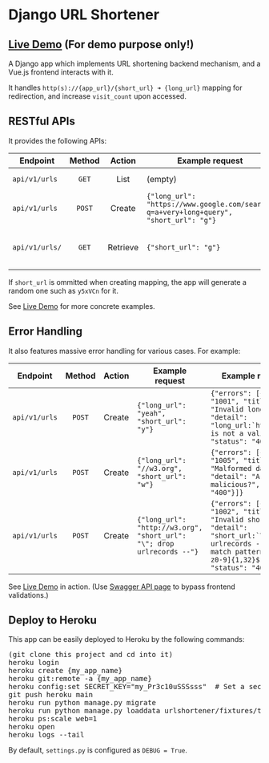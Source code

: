 # Django URL Shortener

## [Live Demo](https://veryshort.herokuapp.com/) (For demo purpose only!)

A Django app which implements URL shortening backend mechanism, and a Vue.js frontend interacts with it.

It handles ``http(s)://{app_url}/{short_url} ➜ {long_url}`` mapping for redirection, and increase ``visit_count`` upon accessed.


## RESTful APIs

It provides the following APIs:

| Endpoint         | Method   | Action   | Example request  | Example result |
| ---------------- |:--------:|:--------:|----------------- | -------------- |
| ``api/v1/urls``  | ``GET``  | List     | (empty)           | Returns a list of shortened mappings. |
| ``api/v1/urls``  | ``POST`` | Create   | ``{"long_url": "https://www.google.com/search?q=a+very+long+query", "short_url": "g"}`` | Creates a relative URL ``g`` which redirects to the long link upon accessed. |
| ``api/v1/urls/`` | ``GET``  | Retrieve | ``{"short_url": "g"}`` | ``{"long_url": "https://www.google.com/search?q=a+very+long+query", "short_url": "g", "visit_count": 1}`` |


If ``short_url`` is ommitted when creating mapping, the app will generate a random one such as ``y5xVCn`` for it.

See [Live Demo](https://veryshort.herokuapp.com/) for more concrete examples.


## Error Handling

It also features massive error handling for various cases. For example:

| Endpoint         | Method   | Action   | Example request  | Example response |
| ---------------- |:--------:|:--------:|----------------- | ---------------- |
| ``api/v1/urls``  | ``POST`` | Create   | ``{"long_url": "yeah", "short_url": "y"}`` | ``{"errors": [{"code": "1001", "title": "Invalid long_url", "detail": "long_url:`http://yeah` is not a valid URL", "status": "400"}]}`` |
| ``api/v1/urls``  | ``POST`` | Create   | ``{"long_url": "//w3.org", "short_url": "w"}`` | ``{"errors": [{"code": "1005", "title": "Malformed data", "detail": "Are you malicious?", "status": "400"}]}`` |
| ``api/v1/urls``  | ``POST`` | Create   | ``{"long_url": "http://w3.org", "short_url": "\"; drop urlrecords --"}`` | ``{"errors": [{"code": "1002", "title": "Invalid short_url", "detail": "short_url:`\"; drop urlrecords --` cannot match pattern: ^[A-Za-z0-9]{1,32}$", "status": "400"}]}`` |


See [Live Demo](https://veryshort.herokuapp.com/) in action. (Use [Swagger API page](https://veryshort.herokuapp.com/swagger/) to bypass frontend validations.)


## Deploy to Heroku

This app can be easily deployed to Heroku by the following commands:

<pre>
(git clone this project and cd into it)
heroku login
heroku create {my_app_name}
heroku git:remote -a {my_app_name}
heroku config:set SECRET_KEY="my_Pr3c10uSSSsss"  # Set a secret for Django
git push heroku main
heroku run python manage.py migrate
heroku run python manage.py loaddata urlshortener/fixtures/test_data.json  # If you want to populate some sample mapping data
heroku ps:scale web=1
heroku open
heroku logs --tail
</pre>

By default, ``settings.py`` is configured as ``DEBUG = True``.
